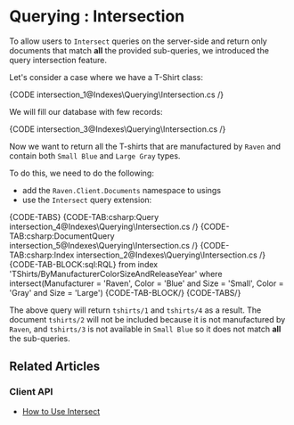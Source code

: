 ﻿# Querying : Intersection

To allow users to `Intersect` queries on the server-side and return only documents that match **all** the provided sub-queries, we introduced the query intersection feature.

Let's consider a case where we have a T-Shirt class:

{CODE intersection_1@Indexes\Querying\Intersection.cs /}

We will fill our database with few records:

{CODE intersection_3@Indexes\Querying\Intersection.cs /}

Now we want to return all the T-shirts that are manufactured by `Raven` and contain both `Small Blue` and `Large Gray` types.

To do this, we need to do the following:

- add the `Raven.Client.Documents` namespace to usings
- use the `Intersect` query extension:

{CODE-TABS}
{CODE-TAB:csharp:Query intersection_4@Indexes\Querying\Intersection.cs /}
{CODE-TAB:csharp:DocumentQuery intersection_5@Indexes\Querying\Intersection.cs /}
{CODE-TAB:csharp:Index intersection_2@Indexes\Querying\Intersection.cs /}
{CODE-TAB-BLOCK:sql:RQL}
from index 'TShirts/ByManufacturerColorSizeAndReleaseYear' 
where intersect(Manufacturer = 'Raven', Color = 'Blue' and Size = 'Small', Color = 'Gray' and Size = 'Large') 
{CODE-TAB-BLOCK/}
{CODE-TABS/}

The above query will return `tshirts/1` and `tshirts/4` as a result. The document `tshirts/2` will not be included because it is not manufactured by `Raven`, and `tshirts/3` is not available in `Small Blue` so it does not match **all** the sub-queries.

## Related Articles

### Client API

- [How to Use Intersect](../../client-api/session/querying/how-to-use-intersect)
